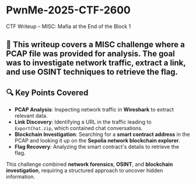 # PwnMe-2025-CTF-2600
CTF Writeup – MISC: Mafia at the End of the Block 1

## 📝 This writeup covers a **MISC challenge** where a **PCAP file** was provided for analysis. The goal was to investigate network traffic, extract a link, and use **OSINT** techniques to retrieve the flag.  

## 🔍 Key Points Covered  
- **PCAP Analysis**: Inspecting network traffic in **Wireshark** to extract relevant data.  
- **Link Discovery**: Identifying a URL in the traffic leading to `ExportChat.zip`, which contained chat conversations.  
- **Blockchain Investigation**: Searching for a **smart contract address** in the PCAP and looking it up on the **Sepolia network blockchain explorer**.  
- **Flag Recovery**: Analyzing the smart contract's details to retrieve the flag.  

This challenge combined **network forensics**, **OSINT**, and **blockchain investigation**, requiring a structured approach to uncover hidden information.  


